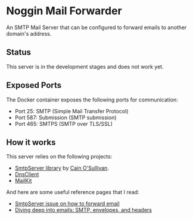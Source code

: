# Noggin Mail Forwarder
An SMTP Mail Server that can be configured to forward emails to another domain's address.

## Status
This server is in the development stages and does not work yet.

## Exposed Ports

The Docker container exposes the following ports for communication:

- Port 25: SMTP (Simple Mail Transfer Protocol)
- Port 587: Submission (SMTP submission)
- Port 465: SMTPS (SMTP over TLS/SSL)

## How it works

This server relies on the following projects:

* [SmtpServer library](https://github.com/cosullivan/SmtpServer) by [Cain O'Sullivan](https://cainosullivan.com/).
* [DnsClient](https://github.com/MichaCo/DnsClient.NET)
* [MailKit](https://github.com/jstedfast/MailKit)

And here are some useful reference pages that I read:
* [SmtpServer issue on how to forward email](https://github.com/cosullivan/SmtpServer/issues/193)
* [Diving deep into emails: SMTP, envelopes, and headers](https://medium.com/@fabianterh/diving-deep-into-emails-smtp-envelopes-and-headers-a2367d1ad92)